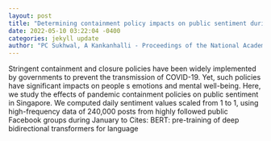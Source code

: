 ```yaml
--- 
layout: post 
title: "Determining containment policy impacts on public sentiment during the pandemic using social media data" 
date: 2022-05-10 03:22:04 -0400 
categories: jekyll update 
author: "PC Sukhwal, A Kankanhalli - Proceedings of the National Academy of Sciences, 2022" 
--- 
```

Stringent containment and closure policies have been widely implemented by governments to prevent the transmission of COVID-19. Yet, such policies have significant impacts on people s emotions and mental well-being. Here, we study the effects of pandemic containment policies on public sentiment in Singapore. We computed daily sentiment values scaled from 1 to 1, using high-frequency data of 240,000 posts from highly followed public Facebook groups during January to Cites: BERT: pre-training of deep bidirectional transformers for language